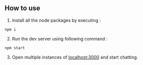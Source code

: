 ## How to use

1. Install all the node packages by executing :

`npm i`

2. Run the dev server using following command :

`npm start`

3. Open multiple instances of [localhost:3000](https://localhost:3000) and start chatting.